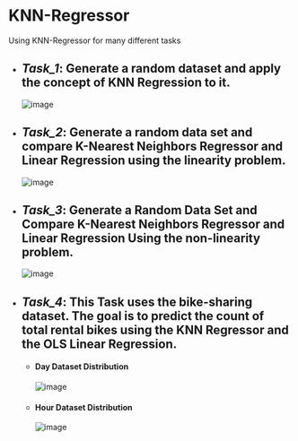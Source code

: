 # KNN-Regressor
 Using KNN-Regressor for many different tasks
   - ## **_Task_1_**: Generate a random dataset and apply the concept of KNN Regression to it.
      ![image](https://user-images.githubusercontent.com/68587770/202859912-51b8989b-5a66-439c-96ca-2934374722af.png)
      
   - ## **_Task_2_**: Generate a random data set and compare K-Nearest Neighbors Regressor and Linear Regression using the linearity problem.
      ![image](https://user-images.githubusercontent.com/68587770/202859786-701d664d-4fa8-4381-b76b-eb914357841c.png)

   - ## **_Task_3_**: Generate a Random Data Set and Compare K-Nearest Neighbors Regressor and Linear Regression Using the non-linearity problem.
      ![image](https://user-images.githubusercontent.com/68587770/202859804-7170b0ad-caa2-4ceb-8728-de9010da5e31.png)
   
   - ## **_Task_4_**: This Task uses the bike-sharing dataset. The goal is to predict the count of total rental bikes using the KNN Regressor and the OLS Linear Regression.
       * #### **Day Dataset Distribution**
       
          ![image](https://user-images.githubusercontent.com/68587770/202859821-6e8044d3-8a4a-4d33-b15b-9fe039b8db03.png)
       * #### **Hour Dataset Distribution**
       
          ![image](https://user-images.githubusercontent.com/68587770/202859833-54c0088e-b3b1-4da2-abda-82c418b34691.png)

